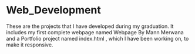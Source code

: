 # Web_Development
These are the projects that I have developed during my graduation. 
It includes my first complete webpage named Webpage By Mann Merwana and a Portfolio project named index.html , which I have been working on, to make it responsive.
